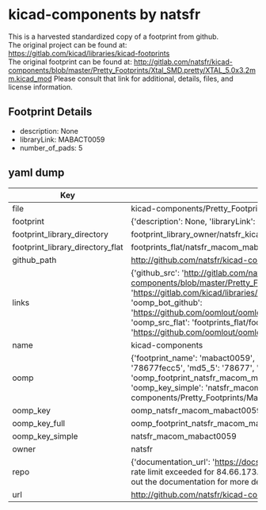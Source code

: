 # kicad-components by natsfr  
This is a harvested standardized copy of a footprint from github.  
The original project can be found at:  
https://gitlab.com/kicad/libraries/kicad-footprints  
The original footprint can be found at:
http://gitlab.com/natsfr/kicad-components/blob/master/Pretty_Footprints/Xtal_SMD.pretty/XTAL_5.0x3.2mm.kicad_mod
Please consult that link for additional, details, files, and license information.  
## Footprint Details
* description: None  
* libraryLink: MABACT0059  
* number_of_pads: 5  
## yaml dump  
| Key | Value |  
| --- | --- |  
| file | kicad-components/Pretty_Footprints/Macom.pretty/MABACT0059.kicad_mod |  
| footprint | {'description': None, 'libraryLink': 'MABACT0059', 'number_of_pads': 5} |  
| footprint_library_directory | footprint_library_owner/natsfr_kicad-components |  
| footprint_library_directory_flat | footprints_flat/natsfr_macom_mabact0059/working |  
| github_path | http://github.com/natsfr/kicad-components/blob/master/Pretty_Footprints/Macom.pretty/MABACT0059.kicad_mod |  
| links | {'github_src': 'http://gitlab.com/natsfr/kicad-components/blob/master/Pretty_Footprints/Xtal_SMD.pretty/XTAL_5.0x3.2mm.kicad_mod', 'github_src_repo': 'https://gitlab.com/kicad/libraries/kicad-footprints', 'oomp_bot': 'footprints/natsfr_macom_mabact0059/working', 'oomp_bot_github': 'https://github.com/oomlout/oomlout_oomp_footprint_bot/tree/main/footprints/natsfr_macom_mabact0059/working', 'oomp_src_flat': 'footprints_flat/footprints_flat/natsfr_macom_mabact0059/working', 'oomp_src_flat_github': 'https://github.com/oomlout/oomlout_oomp_footprint_src/tree/main/footprints_flat/natsfr_macom_mabact0059/working'} |  
| name | kicad-components |  
| oomp | {'footprint_name': 'mabact0059', 'library_name': 'macom', 'md5': '78677fecc56fd6f7558e450787be9322', 'md5_10': '78677fecc5', 'md5_5': '78677', 'md5_6': '78677f', 'oomp_key': 'oomp_natsfr_macom_mabact0059', 'oomp_key_extra': 'oomp_footprint_natsfr_macom_mabact0059', 'oomp_key_full': 'oomp_footprint_natsfr_macom_mabact0059_78677f', 'oomp_key_simple': 'natsfr_macom_mabact0059', 'original_filename': 'kicad-components/Pretty_Footprints/Macom.pretty/MABACT0059.kicad_mod', 'owner_name': 'natsfr'} |  
| oomp_key | oomp_natsfr_macom_mabact0059 |  
| oomp_key_full | oomp_footprint_natsfr_macom_mabact0059 |  
| oomp_key_simple | natsfr_macom_mabact0059 |  
| owner | natsfr |  
| repo | {'documentation_url': 'https://docs.github.com/rest/overview/resources-in-the-rest-api#rate-limiting', 'message': "API rate limit exceeded for 84.66.173.59. (But here's the good news: Authenticated requests get a higher rate limit. Check out the documentation for more details.)"} |  
| url | http://github.com/natsfr/kicad-components |  

